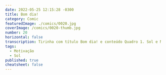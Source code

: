 ```yaml
---
date: 2022-05-25 12:15:28 -0300
title: Bom dia!
category: Comic
featuredImage: ./comics/0020.jpg
coverImage: /comics/0020-thumb.jpg
number: 20
horizontal: false
transcription: Tirinha com título Bom dia! e conteúdo Quadro 1. Sol e Msone conversando na rua Sol fala "Bom dia!!! Pronta para mais um dia?". Quadro 2. Msone fala "Eu tenho opção de não estar pronta?". Quadro 3. Sol fala "Opção você tem, mas vamos para um novo dia de mesma maneira!".
tags:
  - Motivação
  - Sol
published: true
cheatsheet: false
---
```

